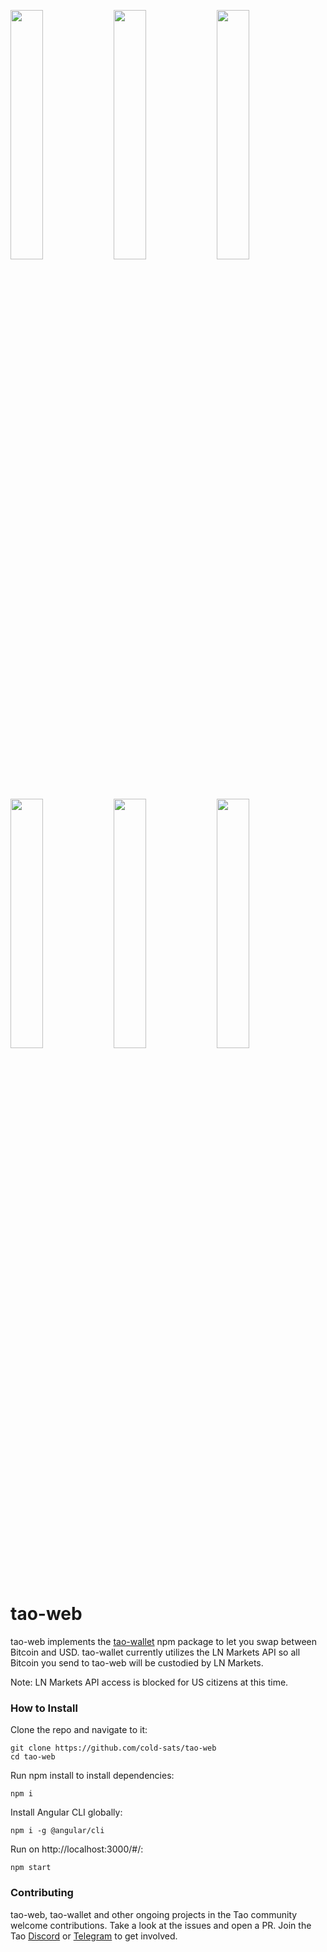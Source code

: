 <p float="left">
  <img src="https://user-images.githubusercontent.com/39313620/197959700-dcadb26c-fdbf-44f6-ab0c-8cdfa422db41.png" width="32%"/>
  <img src="https://user-images.githubusercontent.com/39313620/198193604-03de9e3b-3c4e-41a0-9f85-f35b3a259c6d.png" width="32%"/> 
  <img src="https://user-images.githubusercontent.com/39313620/198200080-4c8047a8-e96b-491b-849a-44ad9508090d.png" width="32%"/> 
</p>

<p float="left">
  <img src="https://user-images.githubusercontent.com/39313620/198200191-efcc9edf-1683-46b5-9a1c-37dd8823c083.png" width="32%"/>
  <img src="https://user-images.githubusercontent.com/39313620/198188657-7e660e86-fc58-4861-a697-7e0716deefa8.png" width="32%"/>
  <img src="https://user-images.githubusercontent.com/39313620/198200250-c6ea12f0-0890-497d-a6b7-469b506c5cbe.png" width="32%"/>
</p>

# tao-web
tao-web implements the [tao-wallet](https://github.com/dannydeezy/tao-wallet) npm package to let you swap between Bitcoin and USD. tao-wallet currently utilizes the LN Markets API so all Bitcoin you send to tao-web will be custodied by LN Markets.

Note: LN Markets API access is blocked for US citizens at this time.

### How to Install

Clone the repo and navigate to it:
```
git clone https://github.com/cold-sats/tao-web
cd tao-web
```

Run npm install to install dependencies:
```
npm i
```

Install Angular CLI globally:
```
npm i -g @angular/cli
```

Run on http://localhost:3000/#/:
```
npm start
```

### Contributing

tao-web, tao-wallet and other ongoing projects in the Tao community welcome contributions. Take a look at the issues and open a PR. Join the Tao [Discord](https://discord.com/invite/nmTNNtGgKK) or [Telegram](https://t.me/tao_wallet) to get involved.
